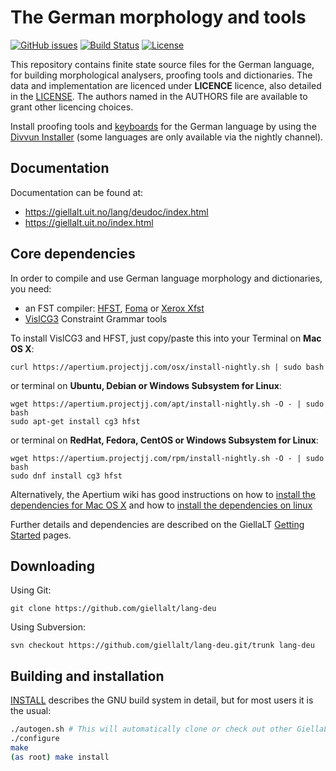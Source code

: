 The German morphology and tools
==========================================

[![GitHub issues](https://img.shields.io/github/issues-raw/giellalt/lang-deu)](https://github.com/giellalt/lang-deu/issues)
[![Build Status](https://github.com/giellalt/lang-deu/workflows/Speller%20CI+CD/badge.svg)](https://github.com/giellalt/lang-deu/actions)
[![License](https://img.shields.io/github/license/giellalt/lang-deu)](https://raw.githubusercontent.com/giellalt/lang-deu/main/LICENSE)

This repository contains finite state source files for the German language,
for building morphological analysers, proofing tools
and dictionaries. The data and implementation are licenced under __LICENCE__
licence, also detailed in the
[LICENSE](https://github.com/giellalt/lang-deu/blob/main/LICENSE). The
authors named in the AUTHORS file are available to grant other licencing
choices.

Install proofing tools and [keyboards](https://github.com/giellalt/keyboard-deu)
for the German language by using the [Divvun Installer](http://divvun.no)
(some languages are only available via the nightly channel).

Documentation
-------------

Documentation can be found at:

-   <https://giellalt.uit.no/lang/deudoc/index.html>
-   <https://giellalt.uit.no/index.html>

Core dependencies
-----------------

In order to compile and use German language morphology and
dictionaries, you need:

- an FST compiler: [HFST](https://github.com/hfst/hfst), [Foma](https://github.com/mhulden/foma) or [Xerox Xfst](https://web.stanford.edu/~laurik/fsmbook/home.html)
- [VislCG3](https://visl.sdu.dk/svn/visl/tools/vislcg3/trunk) Constraint Grammar tools

To install VislCG3 and HFST, just copy/paste this into your Terminal on **Mac OS X**:

```
curl https://apertium.projectjj.com/osx/install-nightly.sh | sudo bash
```

or terminal on **Ubuntu, Debian or Windows Subsystem for Linux**:

```
wget https://apertium.projectjj.com/apt/install-nightly.sh -O - | sudo bash
sudo apt-get install cg3 hfst
```

or terminal on **RedHat, Fedora, CentOS or Windows Subsystem for Linux**:

```
wget https://apertium.projectjj.com/rpm/install-nightly.sh -O - | sudo bash
sudo dnf install cg3 hfst
```

Alternatively, the Apertium wiki has good instructions on how to [install the dependencies for Mac
OS X](https://wiki.apertium.org/wiki/Apertium_on_Mac_OS_X) and how to [install
the dependencies on
linux](https://wiki.apertium.org/wiki/Installation_of_grammar_libraries)

Further details and dependencies are described on the GiellaLT [Getting Started](https://giellalt.uit.no/infra/GettingStarted.html) pages.

Downloading
-----------

Using Git:
```
git clone https://github.com/giellalt/lang-deu
```

Using Subversion:
```
svn checkout https://github.com/giellalt/lang-deu.git/trunk lang-deu
```

Building and installation
-------------------------

[INSTALL](https://github.com/giellalt/lang-deu/blob/main/INSTALL)
describes the GNU build system in detail, but for most users it is the usual:

```sh
./autogen.sh # This will automatically clone or check out other GiellaLT dependencies
./configure
make
(as root) make install
```
